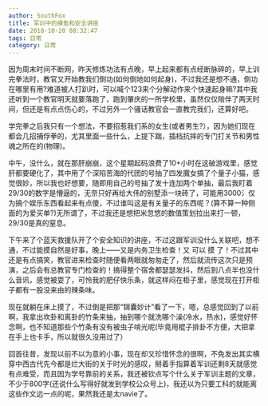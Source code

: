 ```yaml
---
author: SouthFox
title: 军训中的摸鱼和安全讲座
date: 2018-10-20 08:32:47
tags: 日常
category: 日常
---
```


因为周末时间不断网，昨天修炼功法有点晚，早上起来都有点经断脉碎的，早上训完拳法时，教官又开始教我们倒功(如何倒地如何起身)，不过我还是想不通，倒功在哪里有用?难道被人打趴时，可以喊个123来个分解动作来个快速起身嘛?其中我还听到一个教官明天就要落跑了，跑到肇庆的一所学校里，虽然仅仅陪伴了两天时间，但还是有点点伤心的，不过另外一个骚话教官会一直教完我们，还算好吧。

<!--more-->

学完拳之后我只有一个想法，不要招惹我们系的女生(或者男生?），因为她们现在都会几招捕俘拳的，尤其里面一些什么，上提下踹，插档抗摔的专门打关节和男性魂之所在的(物理)。

中午，没什么，就在那肝崩崩，这个星期起码浪费了10+小时在这破游戏里，感觉肝都要硬化了，其中用了个深陷苦海的代团的号抽了四发魔女搞了个量子小猫，感觉很妙，所以我也好想要，随即用自己的号抽了发十连加两个单抽，最后我盯着29/30的数字是懵逼的，无奈只好再给大伟的别墅添一块砖了，可能用3000氵仅为搞个娱乐东西看起来有点傻，不过谁叫这是有关量子的东西呢？(算不算一种侧面的为爱买单?)无所谓了，不过我还是想把米忽悠的数值策划拉出来打一顿，29/30是真的窒息。

下午来了个蓝天救援队开了个安全知识的讲座，不过这跟军训没什么关联吧，想不通，不过能摸自然是好事，晚上&mdash;&mdash;又是内务卫生检查！又 可以 摸 了！不过其中还是有点搞笑，教官进来检查时随便看两眼就匆匆走了，然后就流传这次只是预演，之后会有总教官专门检查的！搞得整个宿舍都瑟瑟发抖，然后到八点半也没什么音讯，感觉被耍了，可怜我的肥仔快乐条，就这样闷在柜子里，感觉现在打开柜子都有一股没来由的辣条味。

现在就躺在床上摸了，不过倒是把那“锦囊妙计”看了一下，嗯，总感觉回到了以前啊，我拿出坎卦和离卦的竹条来抽，抽到哪个就洗哪个澡(冷水，热水)，感觉好怀念啊，也不知道那些个竹条有没有被虫子啃光呢(毕竟用棍子排卦不方便，大把拿在手上也卡手，所以就很久没用过了）

回首往昔，发现以前不以为意的小事，现在却又珍惜怀念的很啊，不免发出其实横穿中西古代先今都是烂大街的关于时光的感叹，掰着手指算着军训还剩8天就感觉有点难受，而且因为学号靠前的关系，我还被钦点写个什么关于军训主题的文章，不少于800字(还说什么写得好就发到学校公众号上)，我还以为只要工科的就能离这些作文远一点的呢，果然我还是太navie了。